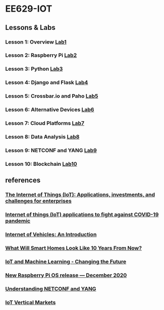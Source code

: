 # EE629-IOT
## Lessons & Labs
### Lesson 1: Overview             [Lab1](https://github.com/Crispangle/EE629-IOT/blob/master/Labs/Lab1.pdf)  
### Lesson 2: Raspberry Pi         [Lab2](https://github.com/Crispangle/EE629-IOT/blob/master/Labs/Lab2.pdf)  
### Lesson 3: Python               [Lab3](https://github.com/Crispangle/EE629-IOT/blob/master/Labs/Lab%203.pdf)  
### Lesson 4: Django and Flask     [Lab4](https://github.com/Crispangle/EE629-IOT/blob/master/Labs/Lab%204.pdf)  
### Lesson 5: Crossbar.io and Paho [Lab5](https://github.com/Crispangle/EE629-IOT/blob/master/Labs/Lab%205.pdf)  
### Lesson 6: Alternative Devices  [Lab6](https://github.com/Crispangle/EE629-IOT/blob/master/Labs/Lab%206.pdf)  
### Lesson 7: Cloud Platforms      [Lab7](https://github.com/Crispangle/EE629-IOT/blob/master/Labs/Lab%207.pdf)  
### Lesson 8: Data Analysis        [Lab8](https://github.com/Crispangle/EE629-IOT/blob/master/Labs/Lab%208.pdf)  
### Lesson 9: NETCONF and YANG     [Lab9](https://github.com/Crispangle/EE629-IOT/blob/master/Labs/Lab%209.pdf)  
### Lesson 10: Blockchain          [Lab10](https://github.com/Crispangle/EE629-IOT/blob/master/Labs/Lab%2010.pdf)  
## references
### [The Internet of Things (IoT): Applications, investments, and challenges for enterprises ](https://www.sciencedirect.com/science/article/abs/pii/S0007681315000373) 
### [Internet of things (IoT) applications to fight against COVID-19 pandemic](https://www.ncbi.nlm.nih.gov/pmc/articles/PMC7198990/) 
### [Internet of Vehicles: An Introduction](https://www.researchgate.net/publication/323595090_INTERNET_OF_VEHICLES_AN_INTRODUCTION)  
### [What Will Smart Homes Look Like 10 Years From Now?](https://time.com/5634791/smart-homes-future/)
### [IoT and Machine Learning - Changing the Future](https://www.youtube.com/watch?v=mlE03Fj2T9s&feature=emb_title) 
### [New Raspberry Pi OS release — December 2020](https://www.raspberrypi.org/blog/new-raspberry-pi-os-release-december-2020/)
### [Understanding NETCONF and YANG](https://www.networkworld.com/article/2173842/understanding-netconf-and-yang.html)
### [IoT Vertical Markets](https://www.iotm2mcouncil.org/iot-library/iot-vertical-markets/)
